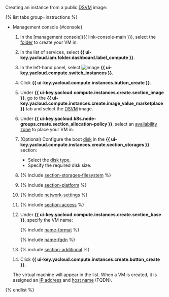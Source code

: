 Creating an instance from a public [DSVM](/marketplace/products/f2e4v304qn35mhilnsbc) image:

{% list tabs group=instructions %}

- Management console {#console}

  1. In the [management console]({{ link-console-main }}), select the [folder](../../resource-manager/concepts/resources-hierarchy.md#folder) to create your VM in.
  1. In the list of services, select **{{ ui-key.yacloud.iam.folder.dashboard.label_compute }}**.
  1. In the left-hand panel, select ![image](../../_assets/console-icons/server.svg) **{{ ui-key.yacloud.compute.switch_instances }}**.
  1. Click **{{ ui-key.yacloud.compute.instances.button_create }}**.  
  1. Under **{{ ui-key.yacloud.compute.instances.create.section_image }}**, go to the **{{ ui-key.yacloud.compute.instances.create.image_value_marketplace }}** tab and select the [DSVM](/marketplace/products/yc/dsvm) image.
  1. Under **{{ ui-key.yacloud.k8s.node-groups.create.section_allocation-policy }}**, select an [availability zone](../../overview/concepts/geo-scope.md) to place your VM in.
  1. (Optional) Configure the boot [disk](../concepts/disk.md) in the **{{ ui-key.yacloud.compute.instances.create.section_storages }}** section:

      * Select the [disk type](../concepts/disk.md#disks_types).
      * Specify the required disk size.

  1. {% include [section-storages-filesystem](../../_includes/compute/create/section-storages-filesystem.md) %}
  1. {% include [section-platform](../../_includes/compute/create/section-platform.md) %}
  1. {% include [network-settings](../../_includes/compute/create/section-network.md) %}
  1. {% include [section-access](../../_includes/compute/create/section-access.md) %}
  1. Under **{{ ui-key.yacloud.compute.instances.create.section_base }}**, specify the VM name:

      {% include [name-format](../../_includes/name-format.md) %}

      {% include [name-fqdn](../../_includes/compute/name-fqdn.md) %}

  1. {% include [section-additional](../../_includes/compute/create/section-additional.md) %}
  1. Click **{{ ui-key.yacloud.compute.instances.create.button_create }}**.

  The virtual machine will appear in the list. When a VM is created, it is assigned an [IP address](../../vpc/concepts/address) and [host name](../../vpc/concepts/address.md#fqdn) (FQDN).

{% endlist %}
